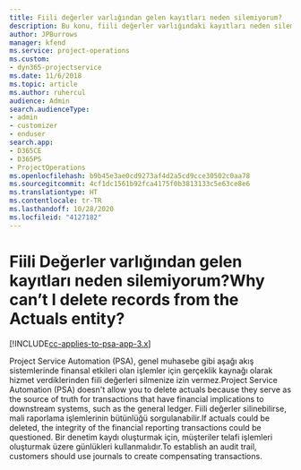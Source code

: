 ```yaml
---
title: Fiili değerler varlığından gelen kayıtları neden silemiyorum?
description: Bu konu, fiili değerler varlığındaki kayıtları neden silemediğiniz hakkında bilgi sağlar.
author: JPBurrows
manager: kfend
ms.service: project-operations
ms.custom:
- dyn365-projectservice
ms.date: 11/6/2018
ms.topic: article
ms.author: ruhercul
audience: Admin
search.audienceType:
- admin
- customizer
- enduser
search.app:
- D365CE
- D365PS
- ProjectOperations
ms.openlocfilehash: b9b45e3ae0cd9273af4d2a5cd9cce30502c0aa78
ms.sourcegitcommit: 4cf1dc1561b92fca4175f0b3813133c5e63ce8e6
ms.translationtype: HT
ms.contentlocale: tr-TR
ms.lasthandoff: 10/28/2020
ms.locfileid: "4127182"
---
```

# <a name="why-cant-i-delete-records-from-the-actuals-entity"></a><span data-ttu-id="d8c25-103">Fiili Değerler varlığından gelen kayıtları neden silemiyorum?</span><span class="sxs-lookup"><span data-stu-id="d8c25-103">Why can’t I delete records from the Actuals entity?</span></span>

[!INCLUDE[cc-applies-to-psa-app-3.x](../includes/cc-applies-to-psa-app-3x.md)]

<span data-ttu-id="d8c25-104">Project Service Automation (PSA), genel muhasebe gibi aşağı akış sistemlerinde finansal etkileri olan işlemler için gerçeklik kaynağı olarak hizmet verdiklerinden fiili değerleri silmenize izin vermez.</span><span class="sxs-lookup"><span data-stu-id="d8c25-104">Project Service Automation (PSA) doesn't allow you to delete actuals because they serve as the source of truth for transactions that have financial implications to downstream systems, such as the general ledger.</span></span> <span data-ttu-id="d8c25-105">Fiili değerler silinebilirse, mali raporlama işlemlerinin bütünlüğü sorgulanabilir.</span><span class="sxs-lookup"><span data-stu-id="d8c25-105">If actuals could be deleted, the integrity of the financial reporting transactions could be questioned.</span></span> <span data-ttu-id="d8c25-106">Bir denetim kaydı oluşturmak için, müşteriler telafi işlemleri oluşturmak üzere günlükleri kullanmalıdır.</span><span class="sxs-lookup"><span data-stu-id="d8c25-106">To establish an audit trail, customers should use journals to create compensating transactions.</span></span>

